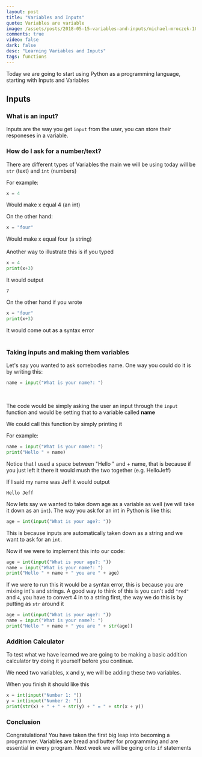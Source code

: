 ```yaml
---
layout: post
title: "Variables and Inputs"
quote: Variables are variable
image: /assets/posts/2018-05-15-variables-and-inputs/michael-mroczek-182813-unsplash.jpg
comments: true
video: false
dark: false
desc: "Learning Variables and Inputs"
tags: functions
---
```


Today we are going to start using Python as a programming language, starting with Inputs and Variables

## Inputs

### What is an input?

Inputs are the way you get `input` from the user, you can store their responeses in a variable.

### How do I ask for a number/text?

There are different types of Variables the main we will be using today will be `str` (text) and `int` (numbers)
 
For example:
```python
x = 4
```

Would make x equal 4 (an int)

On the other hand:
```python
x = "four"
```
Would make x equal four (a string)
<br>
<br>
Another way to illustrate this is if you typed

```python
x = 4
print(x+3)
```

It would output

```
7
```

On the other hand if you wrote
```python
x = "four"
print(x+3)
```

It would come out as a syntax error
<br>
<br>
### Taking inputs and making them variables

Let's say you wanted to ask somebodies name. One way you could do it is by writing this:

```python
name = input("What is your name?: ")
```

<br>

The code would be simply asking the user an input through the `input` function and would be setting that to a variable called <b>name</b>

We could call this function by simply printing it

For example:
```python
name = input("What is your name?: ")
print("Hello " + name)
```
<div class="message2">Notice that I used a space between "Hello " and + name, that is because if you just left it there it would mush the two together (e.g. HelloJeff)</div>

If I said my name was Jeff it would output
```
Hello Jeff
```

Now lets say we wanted to take down age as a variable as well (we will take it down as an `int`). The way you ask for an int in Python is like this:
```python
age = int(input("What is your age?: "))
```
This is because inputs are automatically taken down as a string and we want to ask for an `int`.

Now if we were to implement this into our code:
```python
age = int(input("What is your age?: "))
name = input("What is your name?: ")
print("Hello " + name + " you are " + age)
```
If we were to run this it would be a syntax error, this is because you are mixing int's and strings. A good way to think of this is you can't add `"red"` and `4`, you have to convert 4 in to a string first, the way we do this is by putting as `str` around it

```python
age = int(input("What is your age?: "))
name = input("What is your name?: ")
print("Hello " + name + " you are " + str(age))
```

### Addition Calculator

To test what we have learned we are going to be making a basic addition calculator try doing it yourself before you continue.

We need two variables, x and y, we will be adding these two variables.

When you finish it should like this
```python
x = int(input("Number 1: "))
y = int(input("Number 2: "))
print(str(x) + " + " + str(y) + " = " + str(x + y))
```

### Conclusion
Congratulations! You have taken the first big leap into becoming a programmer. Variables are bread and butter for programming and are essential in every program. Next week we will be going onto `if` statements
